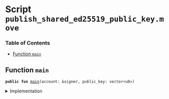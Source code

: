 
<a name="SCRIPT"></a>

# Script `publish_shared_ed25519_public_key.move`

### Table of Contents

-  [Function `main`](#SCRIPT_main)



<a name="SCRIPT_main"></a>

## Function `main`



<pre><code><b>public</b> <b>fun</b> <a href="#SCRIPT_main">main</a>(account: &signer, public_key: vector&lt;u8&gt;)
</code></pre>



<details>
<summary>Implementation</summary>


<pre><code><b>fun</b> <a href="#SCRIPT_main">main</a>(account: &signer, public_key: vector&lt;u8&gt;) {
    <a href="../../modules/doc/shared_ed25519_public_key.md#0x0_SharedEd25519PublicKey_publish">SharedEd25519PublicKey::publish</a>(account, public_key)
}
</code></pre>



</details>
